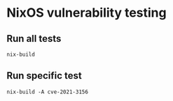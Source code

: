 # NixOS vulnerability testing

## Run all tests
`nix-build`

## Run specific test
`nix-build -A cve-2021-3156`
